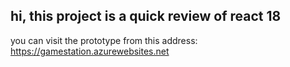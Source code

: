 ## hi, this project is a quick review of react 18
 you can visit the prototype from this address:
 https://gamestation.azurewebsites.net
